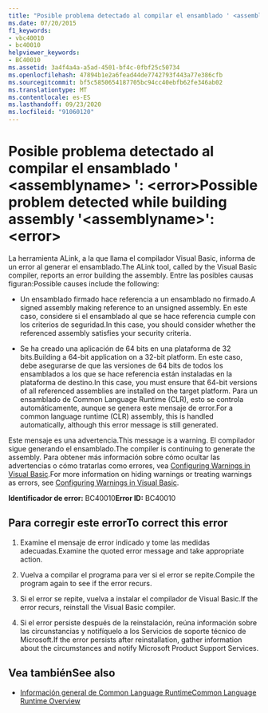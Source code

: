 ```yaml
---
title: "Posible problema detectado al compilar el ensamblado ' <assemblyname> ': <error>"
ms.date: 07/20/2015
f1_keywords:
- vbc40010
- bc40010
helpviewer_keywords:
- BC40010
ms.assetid: 3a4f4a4a-a5ad-4501-bf4c-0fbf25c50734
ms.openlocfilehash: 47894b1e2a6fead44de7742793f443a77e386cfb
ms.sourcegitcommit: bf5c5850654187705bc94cc40ebfb62fe346ab02
ms.translationtype: MT
ms.contentlocale: es-ES
ms.lasthandoff: 09/23/2020
ms.locfileid: "91060120"
---
```

# <a name="possible-problem-detected-while-building-assembly-assemblyname-error"></a><span data-ttu-id="45661-102">Posible problema detectado al compilar el ensamblado ' \<assemblyname> ': \<error></span><span class="sxs-lookup"><span data-stu-id="45661-102">Possible problem detected while building assembly '\<assemblyname>': \<error></span></span>

<span data-ttu-id="45661-103">La herramienta ALink, a la que llama el compilador Visual Basic, informa de un error al generar el ensamblado.</span><span class="sxs-lookup"><span data-stu-id="45661-103">The ALink tool, called by the Visual Basic compiler, reports an error building the assembly.</span></span> <span data-ttu-id="45661-104">Entre las posibles causas figuran:</span><span class="sxs-lookup"><span data-stu-id="45661-104">Possible causes include the following:</span></span>  
  
- <span data-ttu-id="45661-105">Un ensamblado firmado hace referencia a un ensamblado no firmado.</span><span class="sxs-lookup"><span data-stu-id="45661-105">A signed assembly making reference to an unsigned assembly.</span></span> <span data-ttu-id="45661-106">En este caso, considere si el ensamblado al que se hace referencia cumple con los criterios de seguridad.</span><span class="sxs-lookup"><span data-stu-id="45661-106">In this case, you should consider whether the referenced assembly satisfies your security criteria.</span></span>  
  
- <span data-ttu-id="45661-107">Se ha creado una aplicación de 64 bits en una plataforma de 32 bits.</span><span class="sxs-lookup"><span data-stu-id="45661-107">Building a 64-bit application on a 32-bit platform.</span></span> <span data-ttu-id="45661-108">En este caso, debe asegurarse de que las versiones de 64 bits de todos los ensamblados a los que se hace referencia están instaladas en la plataforma de destino.</span><span class="sxs-lookup"><span data-stu-id="45661-108">In this case, you must ensure that 64-bit versions of all referenced assemblies are installed on the target platform.</span></span> <span data-ttu-id="45661-109">Para un ensamblado de Common Language Runtime (CLR), esto se controla automáticamente, aunque se genera este mensaje de error.</span><span class="sxs-lookup"><span data-stu-id="45661-109">For a common language runtime (CLR) assembly, this is handled automatically, although this error message is still generated.</span></span>  
  
 <span data-ttu-id="45661-110">Este mensaje es una advertencia.</span><span class="sxs-lookup"><span data-stu-id="45661-110">This message is a warning.</span></span> <span data-ttu-id="45661-111">El compilador sigue generando el ensamblado.</span><span class="sxs-lookup"><span data-stu-id="45661-111">The compiler is continuing to generate the assembly.</span></span> <span data-ttu-id="45661-112">Para obtener más información sobre cómo ocultar las advertencias o cómo tratarlas como errores, vea [Configuring Warnings in Visual Basic](/visualstudio/ide/configuring-warnings-in-visual-basic).</span><span class="sxs-lookup"><span data-stu-id="45661-112">For more information on hiding warnings or treating warnings as errors, see [Configuring Warnings in Visual Basic](/visualstudio/ide/configuring-warnings-in-visual-basic).</span></span>  
  
 <span data-ttu-id="45661-113">**Identificador de error:** BC40010</span><span class="sxs-lookup"><span data-stu-id="45661-113">**Error ID:** BC40010</span></span>  
  
## <a name="to-correct-this-error"></a><span data-ttu-id="45661-114">Para corregir este error</span><span class="sxs-lookup"><span data-stu-id="45661-114">To correct this error</span></span>  
  
1. <span data-ttu-id="45661-115">Examine el mensaje de error indicado y tome las medidas adecuadas.</span><span class="sxs-lookup"><span data-stu-id="45661-115">Examine the quoted error message and take appropriate action.</span></span>  
  
2. <span data-ttu-id="45661-116">Vuelva a compilar el programa para ver si el error se repite.</span><span class="sxs-lookup"><span data-stu-id="45661-116">Compile the program again to see if the error recurs.</span></span>  
  
3. <span data-ttu-id="45661-117">Si el error se repite, vuelva a instalar el compilador de Visual Basic.</span><span class="sxs-lookup"><span data-stu-id="45661-117">If the error recurs, reinstall the Visual Basic compiler.</span></span>  
  
4. <span data-ttu-id="45661-118">Si el error persiste después de la reinstalación, reúna información sobre las circunstancias y notifíquelo a los Servicios de soporte técnico de Microsoft.</span><span class="sxs-lookup"><span data-stu-id="45661-118">If the error persists after reinstallation, gather information about the circumstances and notify Microsoft Product Support Services.</span></span>  
  
## <a name="see-also"></a><span data-ttu-id="45661-119">Vea también</span><span class="sxs-lookup"><span data-stu-id="45661-119">See also</span></span>

- [<span data-ttu-id="45661-120">Información general de Common Language Runtime</span><span class="sxs-lookup"><span data-stu-id="45661-120">Common Language Runtime Overview</span></span>](../../standard/clr.md)
